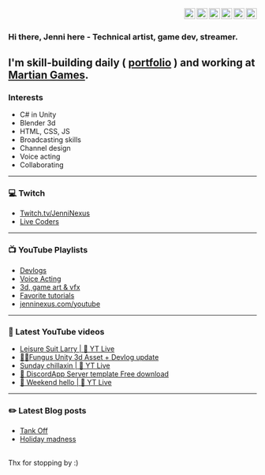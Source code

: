 
[<img align="right" alt="jenninexus | Twitter" width="22px" src="https://jenninexus.com/fontawesome/svgs/brands/twitter.svg" />][twitter]
[<img align="right" alt="jenninexus | LinkedIn" width="22px" src="https://jenninexus.com/fontawesome/svgs/brands/linkedin.svg" />][linkedin]
[<img align="right" alt="jenninexus | YouTube" width="22px" src="https://jenninexus.com/fontawesome/svgs/brands/youtube-square.svg" />][youtube]
[<img align="right" alt="jenninexus | Instagram" width="22px" src="https://jenninexus.com/fontawesome/svgs/brands/instagram.svg" />][instagram]
[<img align="right" alt="jenninexus | Twitch" width="22px" src="https://jenninexus.com/fontawesome/svgs/brands/twitch.svg" />][twitch]
[<img align="right" alt="jenninexus.com" width="22px" src="https://jenninexus.com/fontawesome/svgs/solid/globe.svg" />][website]
<br>
---

### Hi there, Jenni here - Technical artist, game dev, streamer.
I'm skill-building daily ( [portfolio](https://jenninexus.com/portfolio) ) and working at [Martian Games](https://martiangames.com).
<br>
---

### Interests
- C# in Unity
- Blender 3d
- HTML, CSS, JS
- Broadcasting skills
- Channel design
- Voice acting
- Collaborating
---
### 💻 Twitch
- [Twitch.tv/JenniNexus](https://twitch.tv/jenninexus)
- [Live Coders](https://livecoders.dev/members/jenninexus/)
---
### 📺 YouTube Playlists
- [Devlogs](https://www.youtube.com/playlist?list=PL9QBjNDhgNwRsznW8e3-KVmwfEuwvr7Yi)
- [Voice Acting](https://www.youtube.com/playlist?list=PL9QBjNDhgNwQbaceJmfZzc3x4L80gvh8J)
- [3d, game art & vfx](https://www.youtube.com/playlist?list=PL9QBjNDhgNwQL08lHI_h-CJ281WitOzYp)
- [Favorite tutorials](https://www.youtube.com/c/JenniNexus/playlists?view=50&sort=dd&shelf_id=25)
- [jenninexus.com/youtube](https://jenninexus.com/youtube)
---
### 🎥 Latest YouTube videos
<!-- YOUTUBE:START -->
- [Leisure Suit Larry | 🔴 YT Live](https://www.youtube.com/watch?v=9vsoCXS7tRo)
- [👩‍💻Fungus Unity 3d Asset + Devlog update](https://www.youtube.com/watch?v=cozX4BuQGxQ)
- [Sunday chillaxin | 🔴 YT Live](https://www.youtube.com/watch?v=jYI_q3PhBUg)
- [💬 DiscordApp Server template Free download](https://www.youtube.com/watch?v=ZLXDPnrSfZU)
- [🙂 Weekend hello | 🔴 YT Live](https://www.youtube.com/watch?v=Kw1YL00DBjI)
<!-- YOUTUBE:END -->
---
### ✏️ Latest Blog posts
<!-- BLOG-POST-LIST:START -->
- [Tank Off](https://dev.to/jenninexus/tank-off-1pib)
- [Holiday madness](https://dev.to/jenninexus/holiday-madness-b46)
<!-- BLOG-POST-LIST:END -->



<br>
Thx for stopping by :)


[website]: https://jenninexus.com
[email]: https://jenninexus.com/contact
[twitter]: https://twitter.com/jenninexus
[youtube]: https://youtube.com/jenninexus
[twitch]: https://twitch.tv/jenninexus
[instagram]: https://instagram.com/jenninexus
[linkedin]: https://linkedin.com/in/jenninexus
[discord]: https://discord.gg/KYPh7Cp
[devlogsplaylist]: https://www.youtube.com/playlist?list=PL9QBjNDhgNwRsznW8e3-KVmwfEuwvr7Yi
